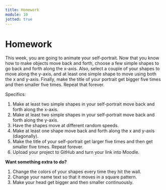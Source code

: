```yaml
---
title: Homework
module: 10
jotted: true
---
```


# Homework

This week, you are going to animate your self-portrait.  Now that you know how to make objects move back and forth, choose a few simple shapes to go back and forth along the x-axis.  Also, select a couple of your shapes to move along the y-axis, and at least one simple shape to move using both the x and y-axis.  Finally, make the title of your portrait get bigger five times and then smaller five times.  Repeat that forever.

Specifics:

1. Make at least two simple shapes in your self-portrait move back and forth along the x-axis.
2. Make at least two simple shapes in your self-portrait move back and forth along the y-axis.
3. Have the shapes move at different random speeds.
4. Make at least one shape move back and forth along the x and y-axis (diagonally).
5. Make the title of your self-portrait get larger five times and then get smaller five times. Repeat forever.
7. Upload your project to GitHub and turn your link into Moodle.

**Want something extra to do?**

1. Change the colors of your shapes every time they hit the wall.
2. Change your name text so that it moves in a square pattern.
3. Make your head get bigger and then smaller continuously.

